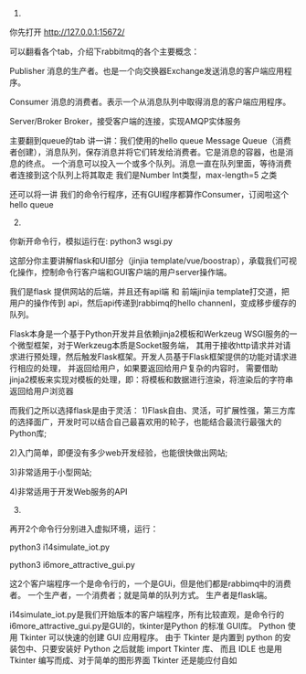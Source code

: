 1.
你先打开
http://127.0.0.1:15672/

可以翻看各个tab，介绍下rabbitmq的各个主要概念：

Publisher
消息的生产者。也是一个向交换器Exchange发送消息的客户端应用程序。

Consumer
消息的消费者。表示一个从消息队列中取得消息的客户端应用程序。

Server/Broker
Broker，接受客户端的连接，实现AMQP实体服务

主要翻到queue的tab 讲一讲：我们使用的hello queue
Message Queue（消费者创建），消息队列，保存消息并将它们转发给消费者。它是消息的容器，也是消息的终点。
一个消息可以投入一个或多个队列。消息一直在队列里面，等待消费者连接到这个队列上将其取走
我们是Number Int类型，max-length=5 之类

还可以将一讲 我们的命令行程序，还有GUI程序都算作Consumer，订阅啦这个hello queue


2.

你新开命令行，模拟运行在:
python3 wsgi.py

这部分你主要讲解flask和UI部分（jinjia template/vue/boostrap），承载我们可视化操作，控制命令行客户端和GUI客户端的用户server操作端。

我们是flask 提供网站的后端，并且还有api端 和 前端jinjia template打交道，把用户的操作传到 api，然后api传递到rabbimq的hello channenl，变成移步缓存的队列。

Flask本身是一个基于Python开发并且依赖jinja2模板和Werkzeug WSGI服务的一个微型框架，对于Werkzeug本质是Socket服务端，
其用于接收http请求并对请求进行预处理，然后触发Flask框架。开发人员基于Flask框架提供的功能对请求进行相应的处理，
并返回给用户，如果要返回给用户复杂的内容时，
需要借助jinja2模板来实现对模板的处理，即：将模板和数据进行渲染，将渲染后的字符串返回给用户浏览器

而我们之所以选择flask是由于灵活：
1)Flask自由、灵活，可扩展性强，第三方库的选择面广，开发时可以结合自己最喜欢用的轮子，也能结合最流行最强大的Python库;

2)入门简单，即便没有多少web开发经验，也能很快做出网站;

3)非常适用于小型网站;

4)非常适用于开发Web服务的API


3.
再开2个命令行分别进入虚拟环境，运行：

python3 i14simulate_iot.py

python3 i6more_attractive_gui.py

这2个客户端程序一个是命令行的，一个是GUi，但是他们都是rabbimq中的消费者。
一个生产者，一个消费者；就是简单的队列方式。 生产者是flask端。

i14simulate_iot.py是我们开始版本的客户端程序，所有比较直观，是命令行的
i6more_attractive_gui.py是GUI的，tkinter是Python 的标准 GUI库。
Python 使用 Tkinter 可以快速的创建 GUI 应用程序。
由于 Tkinter 是内置到 python 的安装包中、只要安装好 Python 之后就能 import Tkinter 库、
而且 IDLE 也是用 Tkinter 编写而成、对于简单的图形界面 Tkinter 还是能应付自如





